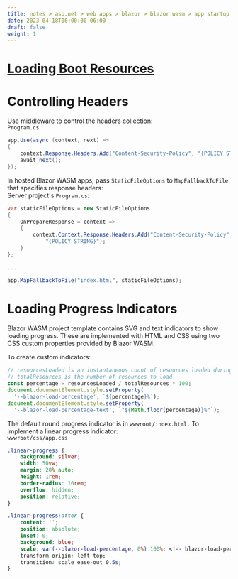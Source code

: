 ```yaml
---
title: notes > asp.net > web apps > blazor > blazor wasm > app startup
date: 2023-04-18T00:00:00-06:00
draft: false
weight: 1
---
```


# [Loading Boot Resources](https://learn.microsoft.com/en-us/aspnet/core/blazor/fundamentals/startup?view=aspnetcore-7.0#load-boot-resources)
# Controlling Headers
Use middleware to control the headers collection:  
`Program.cs`
```cs
app.Use(async (context, next) =>
{
    context.Response.Headers.Add("Content-Security-Policy", "{POLICY STRING}");
    await next();
});
```
In hosted Blazor WASM apps, pass `StaticFileOptions` to `MapFallbackToFile` that specifies response headers:  
Server project's `Program.cs`:
```cs
var staticFileOptions = new StaticFileOptions
{
    OnPrepareResponse = context =>
    {
        context.Context.Response.Headers.Add("Content-Security-Policy", 
            "{POLICY STRING}");
    }
};

...

app.MapFallbackToFile("index.html", staticFileOptions);
```

# Loading Progress Indicators
Blazor WASM project template contains SVG and text indicators to show loading progress.  These are implemented with HTML and CSS using two CSS custom properties provided by Blazor WASM.

To create custom indicators:
```js
// resourcesLoaded is an instantaneous count of resources loaded during startup
// totalResources is the number of resources to load
const percentage = resourcesLoaded / totalResources * 100;
document.documentElement.style.setProperty(
  '--blazor-load-percentage', `${percentage}%`);
document.documentElement.style.setProperty(
  '--blazor-load-percentage-text', `"${Math.floor(percentage)}%"`);
```

The default round progress indicator is in `wwwroot/index.html.`  To implement a linear progress indicator:  
`wwwroot/css/app.css`
```css
.linear-progress {
    background: silver;
    width: 50vw;
    margin: 20% auto;
    height: 1rem;
    border-radius: 10rem;
    overflow: hidden;
    position: relative;
}

.linear-progress:after {
    content: '';
    position: absolute;
    inset: 0;
    background: blue;
    scale: var(--blazor-load-percentage, 0%) 100%; <!-- blazor-load-percentage is updated automatically -->
    transform-origin: left top;
    transition: scale ease-out 0.5s;
}
```
